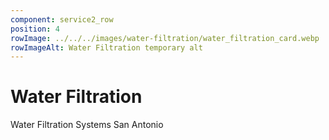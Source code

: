 ```yaml
---
component: service2_row
position: 4
rowImage: ../../../images/water-filtration/water_filtration_card.webp
rowImageAlt: Water Filtration temporary alt
---
```

#  Water Filtration

Water Filtration Systems San Antonio
